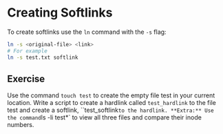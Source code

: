 # Creating Softlinks
To create softlinks use the `ln` command with the `-s` flag:

~~~~bash
ln -s <original-file> <link>
# For example
ln -s test.txt softlink
~~~~

## Exercise
Use the command `touch test` to create the empty file test in your current location. 
Write a script to create a hardlink called `test_hardlink` to the file test and create a softlink, ``test_softlink` to the hardlink.
**Extra:** Use the command `ls -li test*` to view all three files and compare their inode numbers. 
